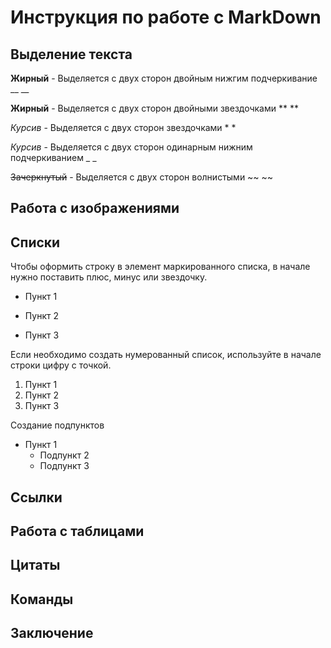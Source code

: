 # Инструкция по работе с MarkDown

## Выделение текста

__Жирный__  - Выделяется с двух сторон двойным нижгим подчеркивание __    __

**Жирный** -  Выделяется с двух сторон двойными звездочками **  **

*Курсив* - Выделяется с двух сторон звездочками *  *

_Курсив_ - Выделяется с двух сторон одинарным нижним подчеркиванием _  _

~~Зачеркнутый~~ - Выделяется с двух сторон волнистыми ~~  ~~


## Работа с изображениями

## Списки

Чтобы оформить строку в элемент маркированного списка, в начале нужно поставить плюс, минус или звездочку.

+ Пункт 1 

- Пункт 2

* Пункт 3

Если необходимо создать нумерованный список, используйте в начале строки цифру с точкой.

1. Пункт 1
2. Пункт 2
3. Пункт 3

Создание подпунктов

- Пункт 1
   - Подпункт 2
  - Подпункт 3

## Ссылки

## Работа с таблицами

## Цитаты

## Команды 

## Заключение

